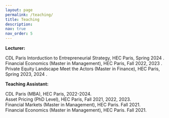```yaml
---
layout: page
permalink: /teaching/
title: Teaching
description: 
nav: true
nav_order: 5
---
```


<style>
/* Hide the page title */
h1 {
    display: none;
}
</style>


**Lecturer:**<br>

CDL Paris Intorduction to Entrepreneurial Strategy, HEC Paris, Spring 2024 .<br>
Financial Economics (Master in Management), HEC Paris, Fall 2022, 2023 .<br>
Private Equity Landscape Meet the Actors (Master in Finance), HEC Paris, Spring 2023, 2024 .<br>


**Teaching Assistant:**<br>


CDL Paris (MBA), HEC Paris, 2022-2024.<br>
Asset Pricing (PhD Level), HEC Paris, Fall 2021, 2022, 2023.<br>
Financial Markets (Master in Management), HEC Paris. Fall 2021.<br>
Financial Economics (Master in Management), HEC Paris. Fall 2021.<br>
